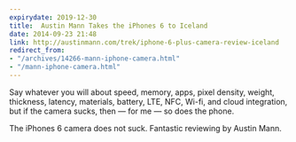 ```yaml
---
expirydate: 2019-12-30
title:  Austin Mann Takes the iPhones 6 to Iceland
date: 2014-09-23 21:48
link: http://austinmann.com/trek/iphone-6-plus-camera-review-iceland
redirect_from:
- "/archives/14266-mann-iphone-camera.html"
- "/mann-iphone-camera.html"
---
```



Say whatever you will about speed, memory, apps, pixel density, weight, thickness, latency, materials, battery, LTE, NFC, Wi-fi, and cloud integration, but if the camera sucks, then &mdash; for me &mdash; so does the phone.

The iPhones 6 camera does not suck. Fantastic reviewing by Austin Mann.
